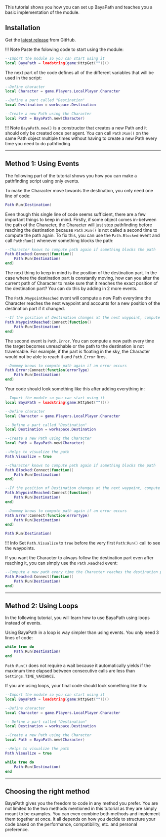 This tutorial shows you how you can set up BayaPath and teaches you a basic implementation of the module.

## Installation

Get the [latest release](https://github.com/fisiaque/lua/BayaPathfinder) from GitHub.

!!! Note
	Paste the folowing code to start using the module:

```lua
--Import the module so you can start using it
local BayaPath = loadstring(game:HttpGet(""))()

```

The next part of the code defines all of the different variables that will be used in the script:


```lua
--Define character
local Character = game.Players.LocalPlayer.Character

--Define a part called "Destination"
local Destination = workspace.Destination

--Create a new Path using the Character
local Path = BayaPath.new(Character)
```

!!! Note
	`BayaPath.new()` is a constructor that creates a new Path and it should only be created once per agent. You can call `Path:Run()` on the same Path object multiple times without having to create a new Path every time you need to do pathfinding.

<hr>

## Method 1: Using Events

The following part of the tutorial shows you how you can make a pathfinding script using only events. 

To make the Character move towards the destination, you only need one line of code:
```lua
Path:Run(Destination)
```

Even though this single line of code seems sufficient, there are a few important things to keep in mind. Firstly, if some object comes in-between the path of the Character, the Character will just stop pathfinding before reaching the destination because `Path:Run()` is not called a second time to compute the path again. To fix this, you can use the `Path.Blocked` event and call `Path:Run()` whenever something blocks the path:

```lua
--Character knows to compute path again if something blocks the path
Path.Blocked:Connect(function()
    Path:Run(Destination)
end)
```

The next thing to keep in mind is the position of the destination part. In the case where the destination part is constantly moving, how can you alter the current path of Character to make sure that it reaches the exact position of the destination part? You can do this by adding in 2 more events. 

The `Path.WaypointReached` event will compute a new Path everytime the Character reaches the next waypoint and accounts for a new position of the destination part if it changed.

```lua
--If the position of Destination changes at the next waypoint, compute path again
Path.WaypointReached:Connect(function()
    Path:Run(Destination)
end)
```

The second event is `Path.Error`. You can compute a new path every time the target becomes unreachable or the path to the destination is not traversable. For example, if the part is floating in the sky, the Character would not be able to reach it and `Path.Error` fires.

```lua
--Dummmy knows to compute path again if an error occurs
Path.Error:Connect(function(errorType)
    Path:Run(Destination)
end)
```

Your code should look something like this after adding everything in:

```lua linenums="1"
--Import the module so you can start using it
local BayaPath = loadstring(game:HttpGet(""))()

--Define character
local Character = game.Players.LocalPlayer.Character

-- Define a part called "Destination"
local Destination = workspace.Destination

--Create a new Path using the Character
local Path = BayaPath.new(Character)

--Helps to visualize the path
Path.Visualize = true

--Character knows to compute path again if something blocks the path
Path.Blocked:Connect(function()
    Path:Run(Destination)
end)

--If the position of Destination changes at the next waypoint, compute path again
Path.WaypointReached:Connect(function()
    Path:Run(Destination)
end)

--Dummmy knows to compute path again if an error occurs
Path.Error:Connect(function(errorType)
    Path:Run(Destination)
end)

Path:Run(Destination)

```

!!! Info
	Set `Path.Visualize` to `true` before the very first `Path:Run()` call to see the waypoints.

If you want the Character to always follow the destination part even after reaching it, you can simply use the `Path.Reached` event:


```lua
--Compute a new path every time the Character reaches the destination part
Path.Reached:Connect(function()
    Path:Run(Destination)
end)
```

<hr>

## Method 2: Using Loops

In the following tutorial, you will learn how to use BayaPath using loops instead of events.

Using BayaPath in a loop is way simpler than using events. You only need 3 lines of code:
```lua
while true do
    Path:Run(Destination)
end
```

`Path:Run()` does not require a wait because it automatically yields if the maximum time elapsed between consecutive calls are less than `Settings.TIME_VARIANCE`.

If you are using loops, your final code should look something like this:

```lua linenums="1"
--Import the module so you can start using it
local BayaPath = loadstring(game:HttpGet(""))()

--Define character
local Character = game.Players.LocalPlayer.Character

-- Define a part called "Destination"
local Destination = workspace.Destination

--Create a new Path using the Character
local Path = BayaPath.new(Character)

--Helps to visualize the path
Path.Visualize = true

while true do
    Path:Run(Destination)
end

```

<hr>

## Choosing the right method

BayaPath gives you the freedom to code in any method you prefer. You are not limited to the two methods mentioned in this tutorial as they are simply meant to be examples. You can even combine both methods and implement them together at once. It all depends on how you decide to structure your code based on the performance, compatibility, etc. and personal preference.